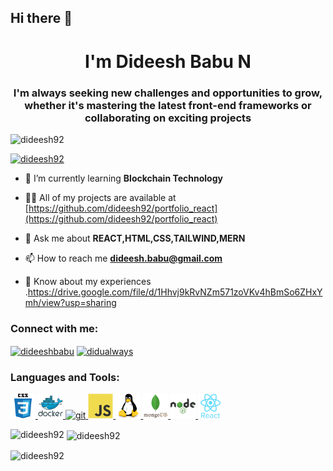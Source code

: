 ## Hi there 👋

<h1 align="center">I'm Dideesh Babu N</h1>
<h3 align="center">I'm always seeking new challenges and opportunities to grow, whether it's mastering the latest front-end frameworks or collaborating on exciting projects</h3>

<p align="left"> <img src="https://komarev.com/ghpvc/?username=dideesh92&label=Profile%20views&color=0e75b6&style=flat" alt="dideesh92" /> </p>

<p align="left"> <a href="https://github.com/ryo-ma/github-profile-trophy"><img src="https://github-profile-trophy.vercel.app/?username=dideesh92" alt="dideesh92" /></a> </p>

- 🌱 I’m currently learning **Blockchain Technology**

- 👨‍💻 All of my projects are available at [https://github.com/dideesh92/portfolio_react](https://github.com/dideesh92/portfolio_react)

- 💬 Ask me about **REACT,HTML,CSS,TAILWIND,MERN**

- 📫 How to reach me **dideesh.babu@gmail.com**

- 📄 Know about my experiences .https://drive.google.com/file/d/1Hhvj9kRvNZm571zoVKv4hBmSo6ZHxYmh/view?usp=sharing

<h3 align="left">Connect with me:</h3>
<p align="left">
<a href="https://linkedin.com/in/dideeshbabu" target="blank"><img align="center" src="https://raw.githubusercontent.com/rahuldkjain/github-profile-readme-generator/master/src/images/icons/Social/linked-in-alt.svg" alt="dideeshbabu" height="30" width="40" /></a>
<a href="https://instagram.com/didualways" target="blank"><img align="center" src="https://raw.githubusercontent.com/rahuldkjain/github-profile-readme-generator/master/src/images/icons/Social/instagram.svg" alt="didualways" height="30" width="40" /></a>
</p>

<h3 align="left">Languages and Tools:</h3>
<p align="left"> <a href="https://www.w3schools.com/css/" target="_blank" rel="noreferrer"> <img src="https://raw.githubusercontent.com/devicons/devicon/master/icons/css3/css3-original-wordmark.svg" alt="css3" width="40" height="40"/> </a> <a href="https://www.docker.com/" target="_blank" rel="noreferrer"> <img src="https://raw.githubusercontent.com/devicons/devicon/master/icons/docker/docker-original-wordmark.svg" alt="docker" width="40" height="40"/> </a> <a href="https://git-scm.com/" target="_blank" rel="noreferrer"> <img src="https://www.vectorlogo.zone/logos/git-scm/git-scm-icon.svg" alt="git" width="40" height="40"/> </a> <a href="https://developer.mozilla.org/en-US/docs/Web/JavaScript" target="_blank" rel="noreferrer"> <img src="https://raw.githubusercontent.com/devicons/devicon/master/icons/javascript/javascript-original.svg" alt="javascript" width="40" height="40"/> </a> <a href="https://www.linux.org/" target="_blank" rel="noreferrer"> <img src="https://raw.githubusercontent.com/devicons/devicon/master/icons/linux/linux-original.svg" alt="linux" width="40" height="40"/> </a> <a href="https://www.mongodb.com/" target="_blank" rel="noreferrer"> <img src="https://raw.githubusercontent.com/devicons/devicon/master/icons/mongodb/mongodb-original-wordmark.svg" alt="mongodb" width="40" height="40"/> </a> <a href="https://nodejs.org" target="_blank" rel="noreferrer"> <img src="https://raw.githubusercontent.com/devicons/devicon/master/icons/nodejs/nodejs-original-wordmark.svg" alt="nodejs" width="40" height="40"/> </a> <a href="https://reactjs.org/" target="_blank" rel="noreferrer"> <img src="https://raw.githubusercontent.com/devicons/devicon/master/icons/react/react-original-wordmark.svg" alt="react" width="40" height="40"/> </a> </p>

<p><img align="left" src="https://github-readme-stats.vercel.app/api/top-langs?username=dideesh92&show_icons=true&locale=en&layout=compact" alt="dideesh92" /></p>

<p>&nbsp;<img align="center" src="https://github-readme-stats.vercel.app/api?username=dideesh92&show_icons=true&locale=en" alt="dideesh92" /></p>

<p><img align="center" src="https://github-readme-streak-stats.herokuapp.com/?user=dideesh92&" alt="dideesh92" /></p>

